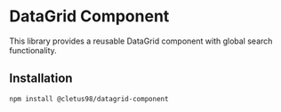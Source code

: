# DataGrid Component

This library provides a reusable DataGrid component with global search functionality.

## Installation

```sh
npm install @cletus98/datagrid-component